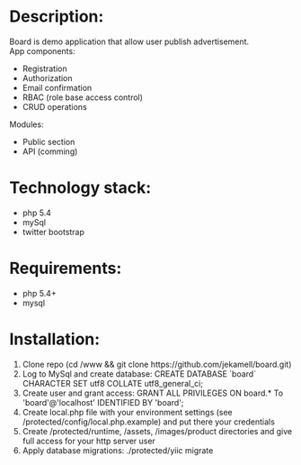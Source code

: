 Description:
=====
Board is demo application that allow user publish advertisement.<br />
App components:
<ul>
<li>Registration</li>
<li>Authorization</li>
<li>Email confirmation</li>
<li>RBAC (role base access control)</li>
<li>CRUD operations</li>
</ul>
Modules:<br />
<ul>
<li>Public section</li>
<li>API (comming)</li>
</ul>

Technology stack:
=====
<ul>
<li>php 5.4</li>
<li>mySql</li>
<li>twitter bootstrap</li>
</ul>

Requirements:
=====
<ul>
<li>php 5.4+</li>
<li>mysql</li>
</ul>

Installation:
=====
<ol>
<li>Clone repo (cd /www && git clone https://github.com/jekamell/board.git)</li>
<li>Log to MySql and create database: CREATE DATABASE `board` CHARACTER SET utf8 COLLATE utf8_general_ci;</li>
<li>Create user and grant access: GRANT ALL PRIVILEGES ON board.* To 'board'@'localhost' IDENTIFIED BY 'board';</li>
<li>Create local.php file with your environment settings (see /protected/config/local.php.example) and put there your credentials</li>
<li>Create /protected/runtime, /assets, /images/product directories and give full access for your http server user</li>
<li>Apply database migrations: ./protected/yiic migrate</li>
</ol>
 
